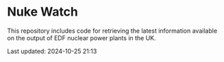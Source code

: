 # Nuke Watch

This repository includes code for retrieving the latest information available on the output of EDF nuclear power plants in the UK.

Last updated: 2024-10-25 21:13